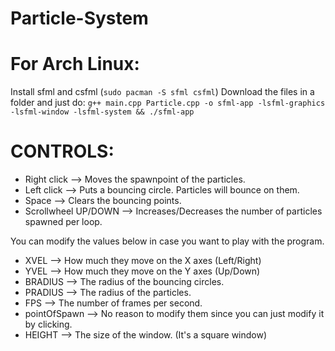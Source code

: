# Particle-System
# For Arch Linux:
Install sfml and csfml (`sudo pacman -S sfml csfml`)
Download the files in a folder and just do:
`g++ main.cpp Particle.cpp -o sfml-app -lsfml-graphics -lsfml-window -lsfml-system && ./sfml-app`

# CONTROLS:
* Right click         --> Moves the spawnpoint of the particles.
* Left click          --> Puts a bouncing circle. Particles will bounce on them.
* Space               --> Clears the bouncing points.
* Scrollwheel UP/DOWN --> Increases/Decreases the number of particles spawned per loop.

You can modify the values below in case you want to play with the program.
* XVEL          --> How much they move on the X axes (Left/Right)
* YVEL          --> How much they move on the Y axes (Up/Down)
* BRADIUS       --> The radius of the bouncing circles.
* PRADIUS       --> The radius of the particles.
* FPS           --> The number of frames per second.
* pointOfSpawn  --> No reason to modify them since you can just modify it by clicking.
* HEIGHT        --> The size of the window. (It's a square window)
